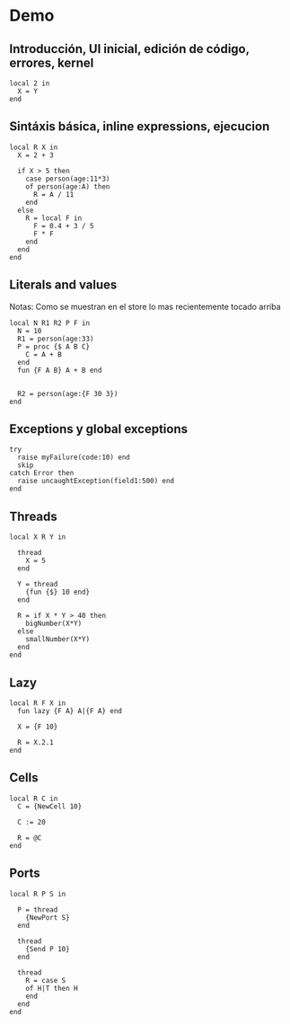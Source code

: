 # Demo

## Introducción, UI inicial, edición de código, errores, kernel

```
local 2 in
  X = Y
end
```
## Sintáxis básica, inline expressions, ejecucion

```
local R X in
  X = 2 + 3

  if X > 5 then
    case person(age:11*3)
    of person(age:A) then
      R = A / 11
    end
  else
    R = local F in
      F = 0.4 + 3 / 5
      F * F
    end
  end
end

```

## Literals and values

Notas: Como se muestran en el store lo mas recientemente tocado arriba

```
local N R1 R2 P F in
  N = 10
  R1 = person(age:33)
  P = proc {$ A B C}
    C = A + B
  end
  fun {F A B} A + B end


  R2 = person(age:{F 30 3})
end
```

## Exceptions y global exceptions

```
try
  raise myFailure(code:10) end
  skip
catch Error then
  raise uncaughtException(field1:500) end
end
```

## Threads

```
local X R Y in
  
  thread
    X = 5
  end
  
  Y = thread
    {fun {$} 10 end}
  end
  
  R = if X * Y > 40 then
    bigNumber(X*Y)
  else
    smallNumber(X*Y)
  end
end
```

## Lazy
```
local R F X in
  fun lazy {F A} A|{F A} end
  
  X = {F 10}
  
  R = X.2.1
end
```

## Cells

```
local R C in
  C = {NewCell 10}

  C := 20

  R = @C
end
```

## Ports

```
local R P S in

  P = thread
    {NewPort S}
  end

  thread
    {Send P 10}
  end

  thread
    R = case S
    of H|T then H
    end
  end
end
```
